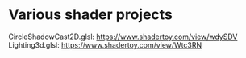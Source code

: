 # Various shader projects

CircleShadowCast2D.glsl: https://www.shadertoy.com/view/wdySDV<br/>
Lighting3d.glsl: https://www.shadertoy.com/view/Wtc3RN
